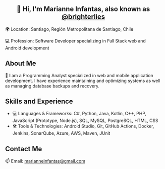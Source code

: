 <h2 align="center"> 👋 Hi, I’m Marianne Infantas, also known as <a href="https://github.com/brighterlies">@brighterlies</a> </h2>

<p> 🌍 Location: Santiago, Región Metropolitana de Santiago, Chile </p>
<p> 💻 Profession: Software Developer specializing in Full Stack web and Android development </p>

<h2 align="left"> About Me </h2>
<p> 🌱 I am a Programming Analyst specialized in web and mobile application development. I have experience maintaining and optimizing systems as well as managing database backups and recovery. </p>

<h2 align="left"> Skills and Experience </h2>
<ul>
  <li>💻 Languages & Frameworks: C#, Python, Java, Kotlin, C++, PHP, JavaScript (Prototype, Node.js), SQL, MySQL, PostgreSQL, HTML, CSS</li>
  <li>🛠️ Tools & Technologies: Android Studio, Git, GitHub Actions, Docker, Jenkins, SonarQube, Azure, AWS, Maven, JUnit</li>
</ul>

<h2 align="left"> Contact Me </h2>
<p> 📫 Email: <a href="mailto:marianneinfantas@gmail.com">marianneinfantas@gmail.com</a> </p>
